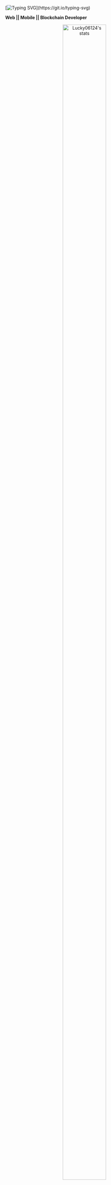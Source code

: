 [![Typing SVG](https://readme-typing-svg.herokuapp.com?font=Dancing+Script&size=40&center=true&vCenter=true&width=1000&height=100&lines=Hello+Welcome+To+My+Github+Profile;As+A+FullStackDeveloper+I+Have+7+Years+Of+Experiences.)](https://git.io/typing-svg)

**Web || Mobile || Blockchain Developer**

<div style="text-align: center;">
    <div style="display: inline-block; height: 100%;">
        <picture>
            <source media="(prefers-color-scheme: dark)" srcset="https://github-readme-activity-graph.vercel.app/graph?username=Lucky06124&theme=vue&hide_border=false&hide_title=false&area=true&custom_title=Monthly%20Contribution%20Overview%20Across%20All%20Repositories" />
            <source media="(prefers-color-scheme: light)" srcset="https://github-readme-activity-graph.vercel.app/graph?username=Lucky06124&theme=github-light&hide_border=false&hide_title=false&area=true&custom_title=Monthly%20Contribution%20Overview%20Across%20All%20Repositories" />
            <img align="center" src="https://github-readme-activity-graph.vercel.app/graph?username=Lucky06124&theme=vue&hide_border=false&hide_title=false&area=true&custom_title=Monthly%20Contribution%20Overview%20Across%20All%20Repositories" alt="Lucky06124's stats" style="width:97%;"/>
        </picture>
    </div>
</div>

<br>
<div align="center">
 <a href="https://github.com/Lucky06124?tab=repositories"><img src="https://github-readme-stats-one-bice.vercel.app/api?username=Lucky06124&theme=gotham&show_icons=true&count_private=true&hide_border=true&role=OWNER,ORGANIZATION_MEMBER,COLLABORATOR"  width="48%" alt="@Lucky06124's github-readme-stats"/></a>
 <a href="https://github.com/Lucky06124?tab=stars"><img src="https://github-readme-streak-stats.herokuapp.com?user=Lucky06124&theme=gotham&hide_border=true&date_format=M%20j%5B%2C%20Y%5D"  width="48%" alt="@Lucky06124's github-readme-streak-stats"/></a>
</div>

<br>
<div >
    <div style="display: inline-block; height: 100%;">
        <picture>
            <!-- Dark theme -->
            <source media="(prefers-color-scheme: dark)" srcset="https://github-profile-trophy.vercel.app/?username=Lucky06124&theme=onestar&no-frame=true&column=8&row=1" />
            <!-- Light theme -->
            <source media="(prefers-color-scheme: light)" srcset="https://github-profile-trophy.vercel.app/?username=Lucky06124&theme=onedark&no-frame=true&column=8&row=1" />
            <!-- Fallback image -->
            <img align="center" src="https://github-profile-trophy.vercel.app/?username=Lucky06124&theme=onestar&no-frame=true&column=8&row=1" alt="@Lucky06124's trophy stats" />
        </picture>
    </div>
 
</div>


<img width=100% src="https://capsule-render.vercel.app/api?type=waving&height=200&color=gradient&text=Welcome&section=footer&fontAlign=51&fontAlignY=68&textBg=false&strokeWidth=1&stroke=10"/>

